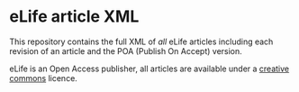 # eLife article XML

This repository contains the full XML of *all* eLife articles including each 
revision of an article and the POA (Publish On Accept) version.

eLife is an Open Access publisher, all articles are available under a [creative
commons](http://creativecommons.org/licenses/by/4.0/) licence.
